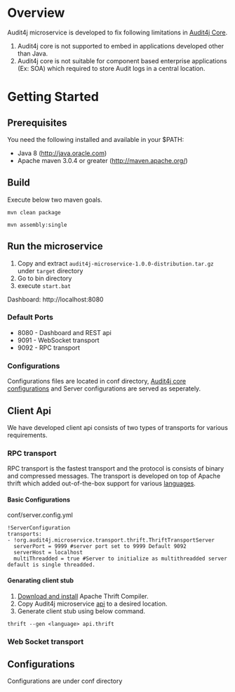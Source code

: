 # Overview

Audit4j microservice is developed to fix following limitations in [Audit4j Core](https://github.com/audit4j/audit4j-core).

1. Audit4j core is not supported to embed in applications developed other than Java.
2. Audit4j core is not suitable for component based enterprise applications (Ex: SOA) which required to store Audit logs in a central location. 

# Getting Started

## Prerequisites
You need the following installed and available in your $PATH:

* Java 8 (http://java.oracle.com)
* Apache maven 3.0.4 or greater (http://maven.apache.org/)

## Build

Execute below two maven goals.

```mvn clean package```

```mvn assembly:single```

## Run the microservice

1. Copy and extract `audit4j-microservice-1.0.0-distribution.tar.gz` under `target` directory
2. Go to bin directory
3. execute `start.bat`

Dashboard: http://localhost:8080

### Default Ports
  * 8080 - Dashboard and REST api
  * 9091 - WebSocket transport
  * 9092 - RPC transport

### Configurations
Configurations files are located in conf directory, [Audit4j core configurations](http://audit4j.org/documentation/#configuration) and Server configurations are served as seperately.

## Client Api
We have developed client api consists of two types of transports for various requirements.

### RPC transport
RPC transport is the fastest transport and the protocol is consists of binary and compressed messages. The transport is developed on top of Apache thrift which added out-of-the-box support for various [languages](https://thrift.apache.org/docs/Languages). 

#### Basic Configurations

conf/server.config.yml

```
!ServerConfiguration
transports: 
- !org.audit4j.microservice.transport.thrift.ThriftTransportServer
  serverPort = 9999 #server port set to 9999 Default 9092
  serverHost = localhost
  multiThreadded = true #Server to initialize as multithreadded server default is single threadded.

```
#### Genarating client stub

1. [Download and install](https://thrift.apache.org/docs/install/) Apache Thrift Compiler.
2. Copy Audit4j microservice [api](https://github.com/audit4j/audit4j-microservice/blob/master/api/api.thrift) to a desired location.
3. Generate client stub using below command.

```thrift --gen <language> api.thrift```


### Web Socket transport


## Configurations

Configurations are under conf directory


